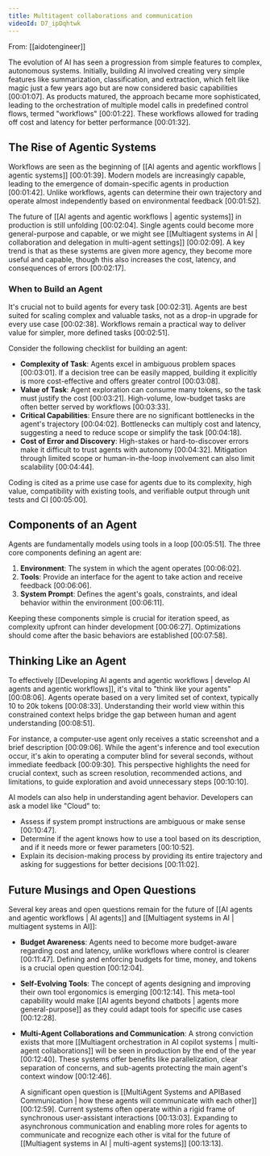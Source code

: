```yaml
---
title: Multitagent collaborations and communication
videoId: D7_ipDqhtwk
---
```


From: [[aidotengineer]] <br/> 

The evolution of AI has seen a progression from simple features to complex, autonomous systems. Initially, building AI involved creating very simple features like summarization, classification, and extraction, which felt like magic just a few years ago but are now considered basic capabilities <a class="yt-timestamp" data-t="00:01:07">[00:01:07]</a>. As products matured, the approach became more sophisticated, leading to the orchestration of multiple model calls in predefined control flows, termed "workflows" <a class="yt-timestamp" data-t="00:01:22">[00:01:22]</a>. These workflows allowed for trading off cost and latency for better performance <a class="yt-timestamp" data-t="00:01:32">[00:01:32]</a>.

## The Rise of Agentic Systems

Workflows are seen as the beginning of [[AI agents and agentic workflows | agentic systems]] <a class="yt-timestamp" data-t="00:01:39">[00:01:39]</a>. Modern models are increasingly capable, leading to the emergence of domain-specific agents in production <a class="yt-timestamp" data-t="00:01:42">[00:01:42]</a>. Unlike workflows, agents can determine their own trajectory and operate almost independently based on environmental feedback <a class="yt-timestamp" data-t="00:01:52">[00:01:52]</a>.

The future of [[AI agents and agentic workflows | agentic systems]] in production is still unfolding <a class="yt-timestamp" data-t="00:02:04">[00:02:04]</a>. Single agents could become more general-purpose and capable, or we might see [[Multiagent systems in AI | collaboration and delegation in multi-agent settings]] <a class="yt-timestamp" data-t="00:02:09">[00:02:09]</a>. A key trend is that as these systems are given more agency, they become more useful and capable, though this also increases the cost, latency, and consequences of errors <a class="yt-timestamp" data-t="00:02:17">[00:02:17]</a>.

### When to Build an Agent

It's crucial not to build agents for every task <a class="yt-timestamp" data-t="00:02:31">[00:02:31]</a>. Agents are best suited for scaling complex and valuable tasks, not as a drop-in upgrade for every use case <a class="yt-timestamp" data-t="00:02:38">[00:02:38]</a>. Workflows remain a practical way to deliver value for simpler, more defined tasks <a class="yt-timestamp" data-t="00:02:51">[00:02:51]</a>.

Consider the following checklist for building an agent:
*   **Complexity of Task**: Agents excel in ambiguous problem spaces <a class="yt-timestamp" data-t="00:03:01">[00:03:01]</a>. If a decision tree can be easily mapped, building it explicitly is more cost-effective and offers greater control <a class="yt-timestamp" data-t="00:03:08">[00:03:08]</a>.
*   **Value of Task**: Agent exploration can consume many tokens, so the task must justify the cost <a class="yt-timestamp" data-t="00:03:21">[00:03:21]</a>. High-volume, low-budget tasks are often better served by workflows <a class="yt-timestamp" data-t="00:03:33">[00:03:33]</a>.
*   **Critical Capabilities**: Ensure there are no significant bottlenecks in the agent's trajectory <a class="yt-timestamp" data-t="00:04:02">[00:04:02]</a>. Bottlenecks can multiply cost and latency, suggesting a need to reduce scope or simplify the task <a class="yt-timestamp" data-t="00:04:18">[00:04:18]</a>.
*   **Cost of Error and Discovery**: High-stakes or hard-to-discover errors make it difficult to trust agents with autonomy <a class="yt-timestamp" data-t="00:04:32">[00:04:32]</a>. Mitigation through limited scope or human-in-the-loop involvement can also limit scalability <a class="yt-timestamp" data-t="00:04:44">[00:04:44]</a>.

Coding is cited as a prime use case for agents due to its complexity, high value, compatibility with existing tools, and verifiable output through unit tests and CI <a class="yt-timestamp" data-t="00:05:00">[00:05:00]</a>.

## Components of an Agent

Agents are fundamentally models using tools in a loop <a class="yt-timestamp" data-t="00:05:51">[00:05:51]</a>. The three core components defining an agent are:
1.  **Environment**: The system in which the agent operates <a class="yt-timestamp" data-t="00:06:02">[00:06:02]</a>.
2.  **Tools**: Provide an interface for the agent to take action and receive feedback <a class="yt-timestamp" data-t="00:06:06">[00:06:06]</a>.
3.  **System Prompt**: Defines the agent's goals, constraints, and ideal behavior within the environment <a class="yt-timestamp" data-t="00:06:11">[00:06:11]</a>.

Keeping these components simple is crucial for iteration speed, as complexity upfront can hinder development <a class="yt-timestamp" data-t="00:06:27">[00:06:27]</a>. Optimizations should come after the basic behaviors are established <a class="yt-timestamp" data-t="00:07:58">[00:07:58]</a>.

## Thinking Like an Agent

To effectively [[Developing AI agents and agentic workflows | develop AI agents and agentic workflows]], it's vital to "think like your agents" <a class="yt-timestamp" data-t="00:08:06">[00:08:06]</a>. Agents operate based on a very limited set of context, typically 10 to 20k tokens <a class="yt-timestamp" data-t="00:08:33">[00:08:33]</a>. Understanding their world view within this constrained context helps bridge the gap between human and agent understanding <a class="yt-timestamp" data-t="00:08:51">[00:08:51]</a>.

For instance, a computer-use agent only receives a static screenshot and a brief description <a class="yt-timestamp" data-t="00:09:06">[00:09:06]</a>. While the agent's inference and tool execution occur, it's akin to operating a computer blind for several seconds, without immediate feedback <a class="yt-timestamp" data-t="00:09:30">[00:09:30]</a>. This perspective highlights the need for crucial context, such as screen resolution, recommended actions, and limitations, to guide exploration and avoid unnecessary steps <a class="yt-timestamp" data-t="00:10:10">[00:10:10]</a>.

AI models can also help in understanding agent behavior. Developers can ask a model like "Cloud" to:
*   Assess if system prompt instructions are ambiguous or make sense <a class="yt-timestamp" data-t="00:10:47">[00:10:47]</a>.
*   Determine if the agent knows how to use a tool based on its description, and if it needs more or fewer parameters <a class="yt-timestamp" data-t="00:10:52">[00:10:52]</a>.
*   Explain its decision-making process by providing its entire trajectory and asking for suggestions for better decisions <a class="yt-timestamp" data-t="00:11:02">[00:11:02]</a>.

## Future Musings and Open Questions

Several key areas and open questions remain for the future of [[AI agents and agentic workflows | AI agents]] and [[Multiagent systems in AI | multiagent systems in AI]]:

*   **Budget Awareness**: Agents need to become more budget-aware regarding cost and latency, unlike workflows where control is clearer <a class="yt-timestamp" data-t="00:11:47">[00:11:47]</a>. Defining and enforcing budgets for time, money, and tokens is a crucial open question <a class="yt-timestamp" data-t="00:12:04">[00:12:04]</a>.

*   **Self-Evolving Tools**: The concept of agents designing and improving their own tool ergonomics is emerging <a class="yt-timestamp" data-t="00:12:14">[00:12:14]</a>. This meta-tool capability would make [[AI agents beyond chatbots | agents more general-purpose]] as they could adapt tools for specific use cases <a class="yt-timestamp" data-t="00:12:28">[00:12:28]</a>.

*   **Multi-Agent Collaborations and Communication**: A strong conviction exists that more [[Multiagent orchestration in AI copilot systems | multi-agent collaborations]] will be seen in production by the end of the year <a class="yt-timestamp" data-t="00:12:40">[00:12:40]</a>. These systems offer benefits like parallelization, clear separation of concerns, and sub-agents protecting the main agent's context window <a class="yt-timestamp" data-t="00:12:46">[00:12:46]</a>.

    A significant open question is [[MultiAgent Systems and APIBased Communication | how these agents will communicate with each other]] <a class="yt-timestamp" data-t="00:12:59">[00:12:59]</a>. Current systems often operate within a rigid frame of synchronous user-assistant interactions <a class="yt-timestamp" data-t="00:13:03">[00:13:03]</a>. Expanding to asynchronous communication and enabling more roles for agents to communicate and recognize each other is vital for the future of [[Multiagent systems in AI | multi-agent systems]] <a class="yt-timestamp" data-t="00:13:13">[00:13:13]</a>.